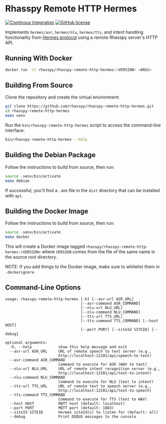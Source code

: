 # Rhasspy Remote HTTP Hermes

[![Continous Integration](https://github.com/rhasspy/rhasspy-remote-http-hermes/workflows/Tests/badge.svg)](https://github.com/rhasspy/rhasspy-remote-http-hermes/actions)
[![GitHub license](https://img.shields.io/github/license/rhasspy/rhasspy-remote-http-hermes.svg)](https://github.com/rhasspy/rhasspy-remote-http-hermes/blob/master/LICENSE)

Implements `hermes/asr`, `hermes/nlu`, `hermes/tts`, and intent handling functionality from [Hermes protocol](https://docs.snips.ai/reference/hermes) using a remote Rhasspy server's HTTP API.

## Running With Docker

```bash
docker run -it rhasspy/rhasspy-remote-http-hermes:<VERSION> <ARGS>
```

## Building From Source

Clone the repository and create the virtual environment:

```bash
git clone https://github.com/rhasspy/rhasspy-remote-http-hermes.git
cd rhasspy-remote-http-hermes
make venv
```

Run the `bin/rhasspy-remote-http-hermes` script to access the command-line interface:

```bash
bin/rhasspy-remote-http-hermes --help
```

## Building the Debian Package

Follow the instructions to build from source, then run:

```bash
source .venv/bin/activate
make debian
```

If successful, you'll find a `.deb` file in the `dist` directory that can be installed with `apt`.

## Building the Docker Image

Follow the instructions to build from source, then run:

```bash
source .venv/bin/activate
make docker
```

This will create a Docker image tagged `rhasspy/rhasspy-remote-http-hermes:<VERSION>` where `VERSION` comes from the file of the same name in the source root directory.

NOTE: If you add things to the Docker image, make sure to whitelist them in `.dockerignore`.

## Command-Line Options

```
usage: rhasspy-remote-http-hermes [-h] [--asr-url ASR_URL]
                                  [--asr-command ASR_COMMAND]
                                  [--nlu-url NLU_URL]
                                  [--nlu-command NLU_COMMAND]
                                  [--tts-url TTS_URL]
                                  [--tts-command TTS_COMMAND] [--host HOST]
                                  [--port PORT] [--siteId SITEID] [--debug]

optional arguments:
  -h, --help            show this help message and exit
  --asr-url ASR_URL     URL of remote speech to text server (e.g.,
                        http://localhost:12101/api/speech-to-text)
  --asr-command ASR_COMMAND
                        Command to execute for ASR (WAV to text)
  --nlu-url NLU_URL     URL of remote intent recognition server (e.g.,
                        http://localhost:12101/api/text-to-intent)
  --nlu-command NLU_COMMAND
                        Command to execute for NLU (text to intent)
  --tts-url TTS_URL     URL of remote text to speech server (e.g.,
                        http://localhost:12101/api/text-to-speech)
  --tts-command TTS_COMMAND
                        Command to execute for TTS (text to WAV)
  --host HOST           MQTT host (default: localhost)
  --port PORT           MQTT port (default: 1883)
  --siteId SITEID       Hermes siteId(s) to listen for (default: all)
  --debug               Print DEBUG messages to the console
```
